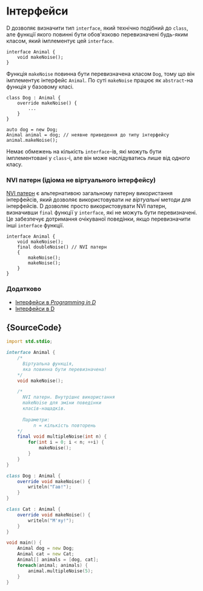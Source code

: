 # Інтерфейси

D дозволяє визначити тип `interface`, який технічно подібний до `class`,
але функції якого повинні бути обов'язково перевизначені будь-яким
класом, який імплементує цей `interface`.

    interface Animal {
        void makeNoise();
    }

Функція `makeNoise` повинна бути перевизначена класом `Dog`, тому що
він імплементує інтерфейс `Animal`.
По суті `makeNoise` працює як `abstract`-на функція у базовому класі.

    class Dog : Animal {
        override makeNoise() {
            ...
        }
    }

    auto dog = new Dog;
    Animal animal = dog; // неявне приведення до типу інтерфейсу
    animal.makeNoise();

Немає обмежень на кількість `interface`-ів, які можуть бути
імплементовані у `class`-і, але він може наслідуватись лише від
*одного* класу.

### NVI патерн (ідіома не віртуального інтерфейсу)

[NVI патерн](https://en.wikipedia.org/wiki/Non-virtual_interface_pattern)
є альтернативою загальному патерну використання інтерфейсів, який
дозволяє використовувати _не віртуальні_ методи для інтерфейсів.
D дозволяє просто використовувати NVI патерн, визначивши `final`
функції у `interface`, які не можуть бути перевизначені. Це забезпечує
дотримання очікуваної поведінки, якщо перевизначити інші `interface`
функції.

    interface Animal {
        void makeNoise();
        final doubleNoise() // NVI патерн
        {
            makeNoise();
            makeNoise();
        }
    }

### Додатково

- [Інтерфейси в _Programming in D_](http://ddili.org/ders/d.en/interface.html)
- [Інтерфейси в D](https://dlang.org/spec/interface.html)

## {SourceCode}

```d
import std.stdio;

interface Animal {
    /*
      Віртуальна функція,
      яка повинна бути перевизначена!
    */
    void makeNoise();

    /*
      NVI патерн. Внутрішнє використання
      makeNoise для зміни поведінки
      класів-нащадків.
    
      Параметри: 
          n = кількість повторень
    */
    final void multipleNoise(int n) {
        for(int i = 0; i < n; ++i) {
            makeNoise();
        }
    }
}

class Dog : Animal {
    override void makeNoise() {
        writeln("Гав!");
    }
}

class Cat : Animal {
    override void makeNoise() {
        writeln("М'яу!");
    }
}

void main() {
    Animal dog = new Dog;
    Animal cat = new Cat;
    Animal[] animals = [dog, cat];
    foreach(animal; animals) {
        animal.multipleNoise(5);
    }
}
```
